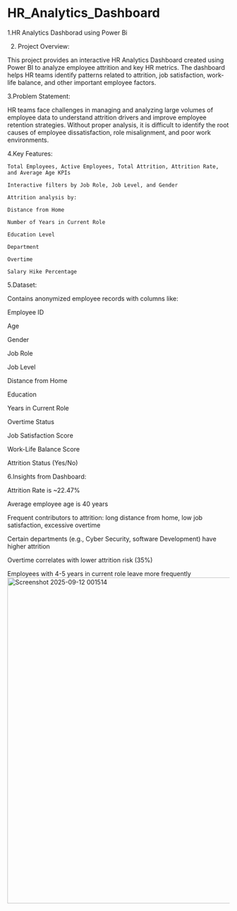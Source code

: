 # HR_Analytics_Dashboard
1.HR Analytics Dashborad using Power Bi

2. Project Overview:

This project provides an interactive HR Analytics Dashboard created using Power BI to analyze employee attrition and key HR metrics. The dashboard helps HR teams identify patterns related to attrition, job satisfaction, work-life balance, and other important employee factors.

3.Problem Statement:

HR teams face challenges in managing and analyzing large volumes of employee data to understand attrition drivers and improve employee retention strategies. Without proper analysis, it is difficult to identify the root causes of employee dissatisfaction, role misalignment, and poor work environments.

4.Key Features:

    Total Employees, Active Employees, Total Attrition, Attrition Rate, and Average Age KPIs
    
    Interactive filters by Job Role, Job Level, and Gender
    
    Attrition analysis by:
    
    Distance from Home
    
    Number of Years in Current Role
    
    Education Level
    
    Department
    
    Overtime
    
    Salary Hike Percentage

5.Dataset:

Contains anonymized employee records with columns like:

  Employee ID
  
  Age
  
  Gender
  
  Job Role
  
  Job Level
  
  Distance from Home 
  
  Education
  
  Years in Current Role

  Overtime Status
  
  Job Satisfaction Score

  Work-Life Balance Score
  
  Attrition Status (Yes/No)

6.Insights from Dashboard:

  Attrition Rate is ~22.47%
  
  Average employee age is 40 years
  
  Frequent contributors to attrition: long distance from home, low job satisfaction, excessive overtime
  
  Certain departments (e.g., Cyber Security, software Development) have higher attrition
  
  Overtime  correlates with lower attrition risk (35%)
  
  Employees with 4-5 years in current role leave more frequently
  <img width="1309" height="738" alt="Screenshot 2025-09-12 001514" src="https://github.com/user-attachments/assets/3670161e-3b3c-46d0-affa-602ef68c4b61" />

